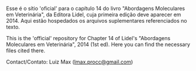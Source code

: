 Esse é o sítio 'oficial' para o capítulo 14 do livro "Abordagens Moleculares em Veterinária", da Editora Lidel, cuja primeira edição deve aparecer em 2014.
Aqui estão hospedados os arquivos suplementares referenciados no texto.


This is the 'official' repository for Chapter 14 of Lidel's "Abordagens Moleculares em Veterinária", 2014 (1st ed).
Here you can find the necessary files cited there. 

Contact/Contato: Luiz Max (lmax.procc@gmail.com)
